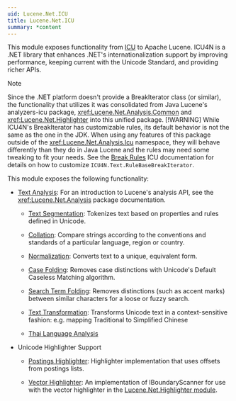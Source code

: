 ```yaml
---
uid: Lucene.Net.ICU
title: Lucene.Net.ICU
summary: *content
---
```


<!--
 Licensed to the Apache Software Foundation (ASF) under one or more
 contributor license agreements.  See the NOTICE file distributed with
 this work for additional information regarding copyright ownership.
 The ASF licenses this file to You under the Apache License, Version 2.0
 (the "License"); you may not use this file except in compliance with
 the License.  You may obtain a copy of the License at

     http://www.apache.org/licenses/LICENSE-2.0

 Unless required by applicable law or agreed to in writing, software
 distributed under the License is distributed on an "AS IS" BASIS,
 WITHOUT WARRANTIES OR CONDITIONS OF ANY KIND, either express or implied.
 See the License for the specific language governing permissions and
 limitations under the License.
-->

This module exposes functionality from 
[ICU](http://site.icu-project.org/) to Apache Lucene. ICU4N is a .NET
library that enhances .NET's internationalization support by improving 
performance, keeping current with the Unicode Standard, and providing richer
APIs.

> [!NOTE]
> Since the .NET platform doesn't provide a BreakIterator class (or similar), the functionality that utilizes it was consolidated from Java Lucene's analyzers-icu package, <xref:Lucene.Net.Analysis.Common> and <xref:Lucene.Net.Highlighter> into this unified package.
> [!WARNING]
> While ICU4N's BreakIterator has customizable rules, its default behavior is not the same as the one in the JDK. When using any features of this package outside of the <xref:Lucene.Net.Analysis.Icu> namespace, they will behave differently than they do in Java Lucene and the rules may need some tweaking to fit your needs. See the [Break Rules](http://userguide.icu-project.org/boundaryanalysis/break-rules) ICU documentation for details on how to customize `ICU4N.Text.RuleBaseBreakIterator`.



This module exposes the following functionality: 

* [Text Analysis](xref:Lucene.Net.Analysis.Icu): For an introduction to Lucene's analysis API, see the <xref:Lucene.Net.Analysis> package documentation.

  * [Text Segmentation](xref:Lucene.Net.Analysis.Icu#text-segmentation): Tokenizes text based on 
  properties and rules defined in Unicode.

  * [Collation](xref:Lucene.Net.Analysis.Icu#collation): Compare strings according to the 
  conventions and standards of a particular language, region or country.

  * [Normalization](xref:Lucene.Net.Analysis.Icu#normalization): Converts text to a unique,
  equivalent form.

  * [Case Folding](xref:Lucene.Net.Analysis.Icu#case-folding): Removes case distinctions with
  Unicode's Default Caseless Matching algorithm.

  * [Search Term Folding](xref:Lucene.Net.Analysis.Icu#search-term-folding): Removes distinctions
  (such as accent marks) between similar characters for a loose or fuzzy search.

  * [Text Transformation](xref:Lucene.Net.Analysis.Icu#text-transformation): Transforms Unicode text in
  a context-sensitive fashion: e.g. mapping Traditional to Simplified Chinese

  * [Thai Language Analysis](xref:Lucene.Net.Analysis.Th)

* Unicode Highlighter Support

  * [Postings Highlighter](xref:Lucene.Net.Search.PostingsHighlight): Highlighter implementation that uses offsets from postings lists.

  * [Vector Highlighter](xref:Lucene.Net.Search.VectorHighlight.BreakIteratorBoundaryScanner): An implementation of IBoundaryScanner for use with the vector highlighter in the [Lucene.Net.Highlighter module](../highlighter/Lucene.Net.Search.Highlight.html).

